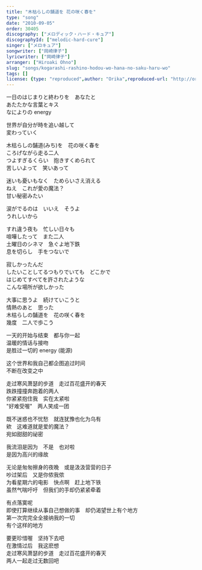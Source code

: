 ```yaml
---
title: "木枯らしの舗道を 花の咲く春を"
type: "song"
date: "2010-09-05"
order: 30405
discography: ["メロディック・ハード・キュア"]
discographyId: ["melodic-hard-cure"]
singer: ["メロキュア"]
songwriter: ["岡崎律子"]
lyricwriter: ["岡崎律子"]
arranger: ["Hiroaki Ohno"]
slug: "songs/kogarashi-rashino-hodou-wo-hana-no-saku-haru-wo"
tags: []
license: {type: "reproduced",author: "Orika",reproduced-url: "http://orikamushi.myweb.hinet.net/",reproduced-website: "織歌蟲網站"}
---
```


一日のはじまりと終わりを　あなたと   
あたたかな言葉とキス   
なによりの energy   
  
世界が自分が時を追い越して   
変わっていく   
  
木枯らしの舗道(みち)を　花の咲く春を   
ころげながら走る二人   
つよすぎるくらい　抱きすくめられて   
苦しいよって　笑いあって   
  
迷いも憂いもなく　ためらいさえ消える   
ねえ　これが愛の魔法？   
甘い秘密みたい   
  
涙がでるのは　いいえ　そうよ   
うれしいから   
  
すれ違う夜も　忙しい日々も   
喧嘩したって　また二人   
土曜日のシネマ　急ぐよ地下鉄   
息を切らし　手をつないで   
  
寂しかったんだ   
したいことしてるつもりでいても　どこかで   
はじめてすべてを許されたような   
こんな場所が欲しかった   
  
大事に思うよ　続けていこうと   
情熱のあと　思った   
木枯らしの舗道を　花の咲く春を   
幾度　二人で歩こう  
  
  <!-- 翻译 -->

一天的开始与结束　都与你一起  
温暖的情话与接吻  
是胜过一切的 energy (能源)  
  
这个世界和我自己都企图追过时间  
不断在改变之中  
  
走过寒风萧瑟的步道　走过百花盛开的春天  
跌跌撞撞奔跑着的两人  
你紧紧抱住我　实在太紧啦  
"好难受喔"　两人笑成一团  
  
既不迷惑也不忧愁　就连犹豫也化为乌有  
欸　这难道就是爱的魔法？   
宛如甜甜的祕密  
  
我流泪是因为　不是　也对啦  
是因为高兴的缘故  
  
无论是匆匆擦身的夜晚　或是汲汲营营的日子  
吵过架后　又是你侬我侬  
为看星期六的电影　快点啊　赶上地下铁  
虽然气喘吁吁　但我们的手却仍紧紧牵着  
  
有点落寞呢  
即使打算继续从事自己想做的事　却仍渴望世上有个地方  
第一次完完全全接纳我的一切  
有个这样的地方  
  
要更珍惜喔　坚持下去吧  
在激情过后　我这麽想  
走过寒风萧瑟的步道　走过百花盛开的春天  
两人一起走过无数回吧
